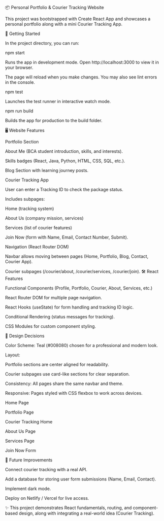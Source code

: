 📦 Personal Portfolio & Courier Tracking Website

This project was bootstrapped with Create React App and showcases a personal portfolio along with a mini Courier Tracking App.

🚀 Getting Started

In the project directory, you can run:

npm start

Runs the app in development mode.
Open http://localhost:3000
 to view it in your browser.

The page will reload when you make changes. You may also see lint errors in the console.

npm test

Launches the test runner in interactive watch mode.

npm run build

Builds the app for production to the build folder.

🖥️ Website Features

Portfolio Section

About Me (BCA student introduction, skills, and interests).

Skills badges (React, Java, Python, HTML, CSS, SQL, etc.).

Blog Section with learning journey posts.

Courier Tracking App

User can enter a Tracking ID to check the package status.

Includes subpages:

Home (tracking system)

About Us (company mission, services)

Services (list of courier features)

Join Now (form with Name, Email, Contact Number, Submit).

Navigation (React Router DOM)

Navbar allows moving between pages (Home, Portfolio, Blog, Contact, Courier App).

Courier subpages (/courier/about, /courier/services, /courier/join).
🛠️ React Features

Functional Components (Profile, Portfolio, Courier, About, Services, etc.)

React Router DOM for multiple page navigation.

React Hooks (useState) for form handling and tracking ID logic.

Conditional Rendering (status messages for tracking).

CSS Modules for custom component styling.

🎨 Design Decisions

Color Scheme: Teal (#008080) chosen for a professional and modern look.

Layout:

Portfolio sections are center aligned for readability.

Courier subpages use card-like sections for clear separation.

Consistency: All pages share the same navbar and theme.

Responsive: Pages styled with CSS flexbox to work across devices.

Home Page

Portfolio Page

Courier Tracking Home

About Us Page

Services Page

Join Now Form

🌟 Future Improvements

Connect courier tracking with a real API.

Add a database for storing user form submissions (Name, Email, Contact).

Implement dark mode.

Deploy on Netlify / Vercel for live access.

✨ This project demonstrates React fundamentals, routing, and component-based design, along with integrating a real-world idea (Courier Tracking).

